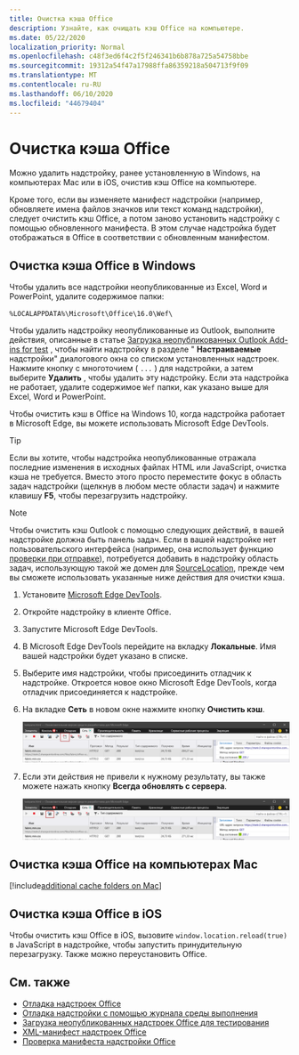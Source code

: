 ```yaml
---
title: Очистка кэша Office
description: Узнайте, как очищать кэш Office на компьютере.
ms.date: 05/22/2020
localization_priority: Normal
ms.openlocfilehash: c48f3ed6f4c2f5f246341b6b878a725a54758bbe
ms.sourcegitcommit: 19312a54f47a17988ffa86359218a504713f9f09
ms.translationtype: MT
ms.contentlocale: ru-RU
ms.lasthandoff: 06/10/2020
ms.locfileid: "44679404"
---
```

# <a name="clear-the-office-cache"></a>Очистка кэша Office

Можно удалить надстройку, ранее установленную в Windows, на компьютерах Mac или в iOS, очистив кэш Office на компьютере.

Кроме того, если вы изменяете манифест надстройки (например, обновляете имена файлов значков или текст команд надстройки), следует очистить кэш Office, а потом заново установить надстройку с помощью обновленного манифеста. В этом случае надстройка будет отображаться в Office в соответствии с обновленным манифестом.

## <a name="clear-the-office-cache-on-windows"></a>Очистка кэша Office в Windows

Чтобы удалить все надстройки неопубликованные из Excel, Word и PowerPoint, удалите содержимое папки:

```text
%LOCALAPPDATA%\Microsoft\Office\16.0\Wef\
```

Чтобы удалить надстройку неопубликованные из Outlook, выполните действия, описанные в статье [Загрузка неопубликованных Outlook Add-ins for test](../outlook/sideload-outlook-add-ins-for-testing.md) , чтобы найти надстройку в разделе " **Настраиваемые** надстройки" диалогового окна со списком установленных надстроек. Нажмите кнопку с многоточием ( `...` ) для надстройки, а затем выберите **Удалить** , чтобы удалить эту надстройку. Если эта надстройка не работает, удалите содержимое `Wef` папки, как указано выше для Excel, Word и PowerPoint.

Чтобы очистить кэш в Office на Windows 10, когда надстройка работает в Microsoft Edge, вы можете использовать Microsoft Edge DevTools.

> [!TIP]
> Если вы хотите, чтобы надстройка неопубликованные отражала последние изменения в исходных файлах HTML или JavaScript, очистка кэша не требуется. Вместо этого просто переместите фокус в область задач надстройки (щелкнув в любом месте области задач) и нажмите клавишу **F5**, чтобы перезагрузить надстройку.

> [!NOTE]
> Чтобы очистить кэш Outlook с помощью следующих действий, в вашей надстройке должна быть панель задач. Если в вашей надстройке нет пользовательского интерфейса (например, она использует функцию [проверки при отправке](../outlook/outlook-on-send-addins.md)), потребуется добавить в надстройку область задач, использующую такой же домен для [SourceLocation](../reference/manifest/sourcelocation.md), прежде чем вы сможете использовать указанные ниже действия для очистки кэша.

1. Установите [Microsoft Edge DevTools](https://www.microsoft.com/p/microsoft-edge-devtools-preview/9mzbfrmz0mnj).

2. Откройте надстройку в клиенте Office.

3. Запустите Microsoft Edge DevTools.

4. В Microsoft Edge DevTools перейдите на вкладку **Локальные**. Имя вашей надстройки будет указано в списке.

5. Выберите имя надстройки, чтобы присоединить отладчик к надстройке. Откроется новое окно Microsoft Edge DevTools, когда отладчик присоединяется к надстройке.

6. На вкладке **Сеть** в новом окне нажмите кнопку **Очистить кэш**.

    ![Снимок экрана Microsoft Edge DevTools с выделенной кнопкой "Очистить кэш"](../images/edge-devtools-clear-cache.png)

7. Если эти действия не привели к нужному результату, вы также можете нажать кнопку **Всегда обновлять с сервера**.

    ![Снимок экрана Microsoft Edge DevTools с выделенной кнопкой "Всегда обновлять с сервера"](../images/edge-devtools-refresh-from-server.png)

## <a name="clear-the-office-cache-on-mac"></a>Очистка кэша Office на компьютерах Mac

[!include[additional cache folders on Mac](../includes/mac-cache-folders.md)]

## <a name="clear-the-office-cache-on-ios"></a>Очистка кэша Office в iOS

Чтобы очистить кэш Office в iOS, вызовите `window.location.reload(true)` в JavaScript в надстройке, чтобы запустить принудительную перезагрузку. Также можно переустановить Office.

## <a name="see-also"></a>См. также

- [Отладка надстроек Office](debug-add-ins-using-f12-developer-tools-on-windows-10.md)
- [Отладка надстройки с помощью журнала среды выполнения](runtime-logging.md)
- [Загрузка неопубликованных надстроек Office для тестирования](sideload-office-add-ins-for-testing.md)
- [XML-манифест надстроек Office](../develop/add-in-manifests.md)
- [Проверка манифеста надстройки Office](troubleshoot-manifest.md)
